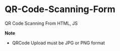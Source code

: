 # QR-Code-Scanning-Form
QR Code Scanning From HTML, JS

**Note**
* QRCode Upload must be JPG or PNG format